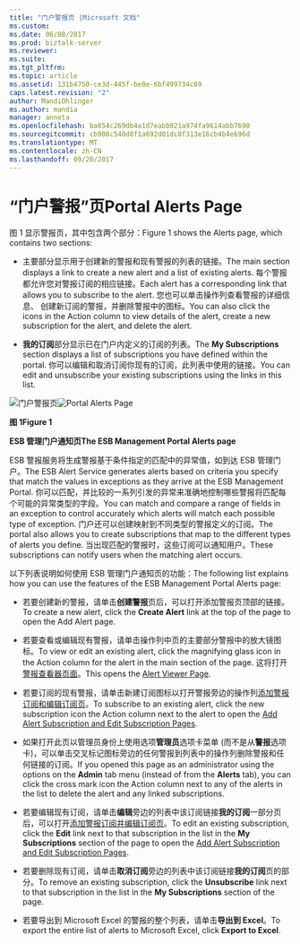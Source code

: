```yaml
---
title: "门户警报页 |Microsoft 文档"
ms.custom: 
ms.date: 06/08/2017
ms.prod: biztalk-server
ms.reviewer: 
ms.suite: 
ms.tgt_pltfrm: 
ms.topic: article
ms.assetid: 131b4750-ce3d-445f-be0e-6bf499734c69
caps.latest.revision: "2"
author: MandiOhlinger
ms.author: mandia
manager: anneta
ms.openlocfilehash: ba854c269db4a1d7eabb021a974fa9614abb7690
ms.sourcegitcommit: cb908c540d8f1a692d01dc8f313e16cb4b4e696d
ms.translationtype: MT
ms.contentlocale: zh-CN
ms.lasthandoff: 09/20/2017
---
```

# <a name="portal-alerts-page"></a><span data-ttu-id="3b161-102">“门户警报”页</span><span class="sxs-lookup"><span data-stu-id="3b161-102">Portal Alerts Page</span></span>
<span data-ttu-id="3b161-103">图 1 显示警报页，其中包含两个部分：</span><span class="sxs-lookup"><span data-stu-id="3b161-103">Figure 1 shows the Alerts page, which contains two sections:</span></span>  
  
-   <span data-ttu-id="3b161-104">主要部分显示用于创建新的警报和现有警报的列表的链接。</span><span class="sxs-lookup"><span data-stu-id="3b161-104">The main section displays a link to create a new alert and a list of existing alerts.</span></span> <span data-ttu-id="3b161-105">每个警报都允许您对警报订阅的相应链接。</span><span class="sxs-lookup"><span data-stu-id="3b161-105">Each alert has a corresponding link that allows you to subscribe to the alert.</span></span> <span data-ttu-id="3b161-106">您也可以单击操作列查看警报的详细信息、 创建新订阅的警报，并删除警报中的图标。</span><span class="sxs-lookup"><span data-stu-id="3b161-106">You can also click the icons in the Action column to view details of the alert, create a new subscription for the alert, and delete the alert.</span></span>  
  
-   <span data-ttu-id="3b161-107">**我的订阅**部分显示已在门户内定义的订阅的列表。</span><span class="sxs-lookup"><span data-stu-id="3b161-107">The **My Subscriptions** section displays a list of subscriptions you have defined within the portal.</span></span> <span data-ttu-id="3b161-108">你可以编辑和取消订阅你现有的订阅，此列表中使用的链接。</span><span class="sxs-lookup"><span data-stu-id="3b161-108">You can edit and unsubscribe your existing subscriptions using the links in this list.</span></span>  
  
 <span data-ttu-id="3b161-109">![门户警报页](../esb-toolkit/media/ch8-portalalertspage.gif "Ch8 PortalAlertsPage")</span><span class="sxs-lookup"><span data-stu-id="3b161-109">![Portal Alerts Page](../esb-toolkit/media/ch8-portalalertspage.gif "Ch8-PortalAlertsPage")</span></span>  
  
 <span data-ttu-id="3b161-110">**图 1**</span><span class="sxs-lookup"><span data-stu-id="3b161-110">**Figure 1**</span></span>  
  
 <span data-ttu-id="3b161-111">**ESB 管理门户通知页**</span><span class="sxs-lookup"><span data-stu-id="3b161-111">**The ESB Management Portal Alerts page**</span></span>  
  
 <span data-ttu-id="3b161-112">ESB 警报服务将生成警报基于条件指定的匹配中的异常值，如到达 ESB 管理门户。</span><span class="sxs-lookup"><span data-stu-id="3b161-112">The ESB Alert Service generates alerts based on criteria you specify that match the values in exceptions as they arrive at the ESB Management Portal.</span></span> <span data-ttu-id="3b161-113">你可以匹配，并比较的一系列引发的异常来准确地控制哪些警报将匹配每个可能的异常类型的字段。</span><span class="sxs-lookup"><span data-stu-id="3b161-113">You can match and compare a range of fields in an exception to control accurately which alerts will match each possible type of exception.</span></span> <span data-ttu-id="3b161-114">门户还可以创建映射到不同类型的警报定义的订阅。</span><span class="sxs-lookup"><span data-stu-id="3b161-114">The portal also allows you to create subscriptions that map to the different types of alerts you define.</span></span> <span data-ttu-id="3b161-115">当出现匹配的警报时，这些订阅可以通知用户。</span><span class="sxs-lookup"><span data-stu-id="3b161-115">These subscriptions can notify users when the matching alert occurs.</span></span>  
  
 <span data-ttu-id="3b161-116">以下列表说明如何使用 ESB 管理门户通知页的功能：</span><span class="sxs-lookup"><span data-stu-id="3b161-116">The following list explains how you can use the features of the ESB Management Portal Alerts page:</span></span>  
  
-   <span data-ttu-id="3b161-117">若要创建新的警报，请单击**创建警报**页后，可以打开添加警报页顶部的链接。</span><span class="sxs-lookup"><span data-stu-id="3b161-117">To create a new alert, click the **Create Alert** link at the top of the page to open the Add Alert page.</span></span>  
  
-   <span data-ttu-id="3b161-118">若要查看或编辑现有警报，请单击操作列中页的主要部分警报中的放大镜图标。</span><span class="sxs-lookup"><span data-stu-id="3b161-118">To view or edit an existing alert, click the magnifying glass icon in the Action column for the alert in the main section of the page.</span></span> <span data-ttu-id="3b161-119">这将打开[警报查看器页面](../esb-toolkit/alert-viewer-page.md)。</span><span class="sxs-lookup"><span data-stu-id="3b161-119">This opens the [Alert Viewer Page](../esb-toolkit/alert-viewer-page.md).</span></span>  
  
-   <span data-ttu-id="3b161-120">若要订阅的现有警报，请单击新建订阅图标以打开警报旁边的操作列[添加警报订阅和编辑订阅页](../esb-toolkit/add-alert-subscription-and-edit-subscription-pages.md)。</span><span class="sxs-lookup"><span data-stu-id="3b161-120">To subscribe to an existing alert, click the new subscription icon the Action column next to the alert to open the [Add Alert Subscription and Edit Subscription Pages](../esb-toolkit/add-alert-subscription-and-edit-subscription-pages.md).</span></span>  
  
-   <span data-ttu-id="3b161-121">如果打开此页以管理员身份上使用选项**管理员**选项卡菜单 (而不是从**警报**选项卡)，可以单击交叉标记图标旁边的任何警报到列表中的操作列删除警报和任何链接的订阅。</span><span class="sxs-lookup"><span data-stu-id="3b161-121">If you opened this page as an administrator using the options on the **Admin** tab menu (instead of from the **Alerts** tab), you can click the cross mark icon the Action column next to any of the alerts in the list to delete the alert and any linked subscriptions.</span></span>  
  
-   <span data-ttu-id="3b161-122">若要编辑现有订阅，请单击**编辑**旁边的列表中该订阅链接**我的订阅**一部分页后，可以打开[添加警报订阅并编辑订阅页](../esb-toolkit/add-alert-subscription-and-edit-subscription-pages.md)。</span><span class="sxs-lookup"><span data-stu-id="3b161-122">To edit an existing subscription, click the **Edit** link next to that subscription in the list in the **My Subscriptions** section of the page to open the [Add Alert Subscription and Edit Subscription Pages](../esb-toolkit/add-alert-subscription-and-edit-subscription-pages.md).</span></span>  
  
-   <span data-ttu-id="3b161-123">若要删除现有订阅，请单击**取消订阅**旁边的列表中该订阅链接**我的订阅**页的部分。</span><span class="sxs-lookup"><span data-stu-id="3b161-123">To remove an existing subscription, click the **Unsubscribe** link next to that subscription in the list in the **My Subscriptions** section of the page.</span></span>  
  
-   <span data-ttu-id="3b161-124">若要导出到 Microsoft Excel 的警报的整个列表，请单击**导出到 Excel**。</span><span class="sxs-lookup"><span data-stu-id="3b161-124">To export the entire list of alerts to Microsoft Excel, click **Export to Excel**.</span></span>